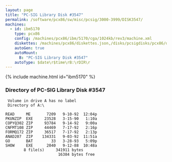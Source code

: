 ```yaml
---
layout: page
title: "PC-SIG Library Disk #3547"
permalink: /software/pcx86/sw/misc/pcsig/3000-3999/DISK3547/
machines:
  - id: ibm5170
    type: pcx86
    config: /machines/pcx86/ibm/5170/cga/1024kb/rev3/machine.xml
    diskettes: /machines/pcx86/diskettes.json,/disks/pcsigdisks/pcx86/diskettes.json
    autoGen: true
    autoMount:
      B: "PC-SIG Library Disk #3547"
    autoType: $date\r$time\rB:\rDIR\r
---
```


{% include machine.html id="ibm5170" %}

### Directory of PC-SIG Library Disk #3547

     Volume in drive A has no label
     Directory of A:\

    READ     ME       7209   9-10-92  12:04p
    PKUNZIP  EXE     23528   3-15-90   1:10a
    COPYQ302 ZIP     93784   9-14-92   9:00a
    CNFMT108 ZIP     44469   7-17-92   2:16p
    FORMQ172 ZIP     36517   7-17-92   2:13p
    ANAD207  ZIP    134331   9-03-92  11:51a
    GO       BAT        33   3-28-93   5:09p
    SHOW     EXE      2040   9-12-88  10:48a
            8 file(s)     341911 bytes
                           16384 bytes free
